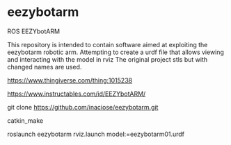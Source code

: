 # eezybotarm
ROS EEZYbotARM 

This repository is intended to contain software aimed at exploiting the eezybotarm robotic arm.
Attempting to create a urdf file that allows viewing and interacting with the model in rviz
The original project stls but with changed names are used.

https://www.thingiverse.com/thing:1015238 

https://www.instructables.com/id/EEZYbotARM/

git clone https://github.com/inaciose/eezybotarm.git

catkin_make

roslaunch eezybotarm rviz.launch model:=eezybotarm01.urdf